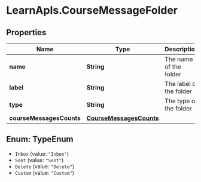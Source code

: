 # LearnApIs.CourseMessageFolder

## Properties
Name | Type | Description | Notes
------------ | ------------- | ------------- | -------------
**name** | **String** | The name of the folder | [optional] 
**label** | **String** | The label of the folder | [optional] 
**type** | **String** | The type of the folder   | Type      | Description  | --------- | --------- | | Inbox |  | | Sent |  | | Delete |  | | Custom |  |  | [optional] 
**courseMessagesCounts** | [**CourseMessagesCounts**](CourseMessagesCounts.md) |  | [optional] 

<a name="TypeEnum"></a>
## Enum: TypeEnum

* `Inbox` (value: `"Inbox"`)
* `Sent` (value: `"Sent"`)
* `Delete` (value: `"Delete"`)
* `Custom` (value: `"Custom"`)

